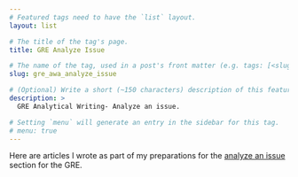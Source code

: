 ```yaml
---
# Featured tags need to have the `list` layout.
layout: list

# The title of the tag's page.
title: GRE Analyze Issue

# The name of the tag, used in a post's front matter (e.g. tags: [<slug>]).
slug: gre_awa_analyze_issue

# (Optional) Write a short (~150 characters) description of this featured tag.
description: >
  GRE Analytical Writing- Analyze an issue.

# Setting `menu` will generate an entry in the sidebar for this tag.
# menu: true
---
```

Here are articles I wrote as part of my preparations for the [analyze an issue](https://www.ets.org/gre/revised_general/prepare/analytical_writing/issue) section for the GRE.
